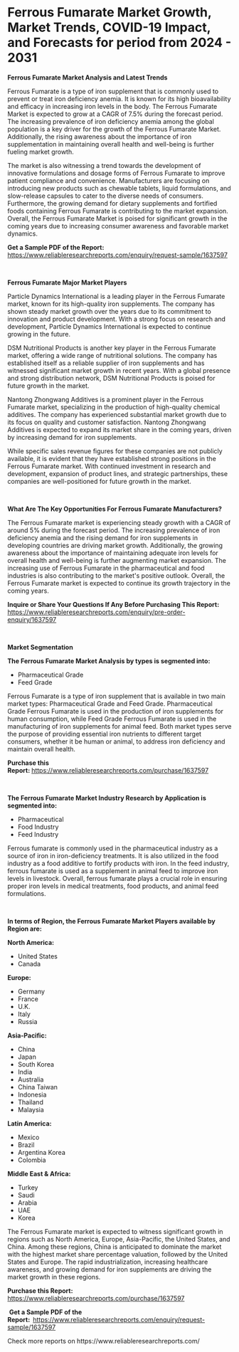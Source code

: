 <p><h1>Ferrous Fumarate Market Growth, Market Trends, COVID-19 Impact, and Forecasts for period from 2024 - 2031</h1></p><p><strong>Ferrous Fumarate Market Analysis and Latest Trends</strong></p>
<p><p>Ferrous Fumarate is a type of iron supplement that is commonly used to prevent or treat iron deficiency anemia. It is known for its high bioavailability and efficacy in increasing iron levels in the body. The Ferrous Fumarate Market is expected to grow at a CAGR of 7.5% during the forecast period. The increasing prevalence of iron deficiency anemia among the global population is a key driver for the growth of the Ferrous Fumarate Market. Additionally, the rising awareness about the importance of iron supplementation in maintaining overall health and well-being is further fueling market growth. </p><p>The market is also witnessing a trend towards the development of innovative formulations and dosage forms of Ferrous Fumarate to improve patient compliance and convenience. Manufacturers are focusing on introducing new products such as chewable tablets, liquid formulations, and slow-release capsules to cater to the diverse needs of consumers. Furthermore, the growing demand for dietary supplements and fortified foods containing Ferrous Fumarate is contributing to the market expansion. Overall, the Ferrous Fumarate Market is poised for significant growth in the coming years due to increasing consumer awareness and favorable market dynamics.</p></p>
<p><strong>Get a Sample PDF of the Report:&nbsp;</strong> <a href="https://www.reliableresearchreports.com/enquiry/request-sample/1637597">https://www.reliableresearchreports.com/enquiry/request-sample/1637597</a></p>
<p>&nbsp;</p>
<p><strong>Ferrous Fumarate Major Market Players</strong></p>
<p><p>Particle Dynamics International is a leading player in the Ferrous Fumarate market, known for its high-quality iron supplements. The company has shown steady market growth over the years due to its commitment to innovation and product development. With a strong focus on research and development, Particle Dynamics International is expected to continue growing in the future.</p><p>DSM Nutritional Products is another key player in the Ferrous Fumarate market, offering a wide range of nutritional solutions. The company has established itself as a reliable supplier of iron supplements and has witnessed significant market growth in recent years. With a global presence and strong distribution network, DSM Nutritional Products is poised for future growth in the market.</p><p>Nantong Zhongwang Additives is a prominent player in the Ferrous Fumarate market, specializing in the production of high-quality chemical additives. The company has experienced substantial market growth due to its focus on quality and customer satisfaction. Nantong Zhongwang Additives is expected to expand its market share in the coming years, driven by increasing demand for iron supplements.</p><p>While specific sales revenue figures for these companies are not publicly available, it is evident that they have established strong positions in the Ferrous Fumarate market. With continued investment in research and development, expansion of product lines, and strategic partnerships, these companies are well-positioned for future growth in the market.</p></p>
<p>&nbsp;</p>
<p><strong>What Are The Key Opportunities For Ferrous Fumarate Manufacturers?</strong></p>
<p><p>The Ferrous Fumarate market is experiencing steady growth with a CAGR of around 5% during the forecast period. The increasing prevalence of iron deficiency anemia and the rising demand for iron supplements in developing countries are driving market growth. Additionally, the growing awareness about the importance of maintaining adequate iron levels for overall health and well-being is further augmenting market expansion. The increasing use of Ferrous Fumarate in the pharmaceutical and food industries is also contributing to the market's positive outlook. Overall, the Ferrous Fumarate market is expected to continue its growth trajectory in the coming years.</p></p>
<p><strong>Inquire or Share Your Questions If Any Before Purchasing This Report:</strong> <a href="https://www.reliableresearchreports.com/enquiry/pre-order-enquiry/1637597">https://www.reliableresearchreports.com/enquiry/pre-order-enquiry/1637597</a></p>
<p>&nbsp;</p>
<p><strong>Market Segmentation</strong></p>
<p><strong>The Ferrous Fumarate Market Analysis by types is segmented into:</strong></p>
<p><ul><li>Pharmaceutical Grade</li><li>Feed Grade</li></ul></p>
<p><p>Ferrous Fumarate is a type of iron supplement that is available in two main market types: Pharmaceutical Grade and Feed Grade. Pharmaceutical Grade Ferrous Fumarate is used in the production of iron supplements for human consumption, while Feed Grade Ferrous Fumarate is used in the manufacturing of iron supplements for animal feed. Both market types serve the purpose of providing essential iron nutrients to different target consumers, whether it be human or animal, to address iron deficiency and maintain overall health.</p></p>
<p><strong>Purchase this Report:&nbsp;</strong><a href="https://www.reliableresearchreports.com/purchase/1637597">https://www.reliableresearchreports.com/purchase/1637597</a></p>
<p>&nbsp;</p>
<p><strong>The Ferrous Fumarate Market Industry Research by Application is segmented into:</strong></p>
<p><ul><li>Pharmaceutical</li><li>Food Industry</li><li>Feed Industry</li></ul></p>
<p><p>Ferrous fumarate is commonly used in the pharmaceutical industry as a source of iron in iron-deficiency treatments. It is also utilized in the food industry as a food additive to fortify products with iron. In the feed industry, ferrous fumarate is used as a supplement in animal feed to improve iron levels in livestock. Overall, ferrous fumarate plays a crucial role in ensuring proper iron levels in medical treatments, food products, and animal feed formulations.</p></p>
<p>&nbsp;</p>
<p><strong>In terms of Region, the Ferrous Fumarate Market Players available by Region are:</strong></p>
<p>
    <p> <strong> North America: </strong>
        <ul>
            <li>United States</li>
            <li>Canada</li>
        </ul>
        </p> 
    <p> <strong> Europe: </strong>
        <ul>
            <li>Germany</li>
            <li>France</li>
            <li>U.K.</li>
            <li>Italy</li>
            <li>Russia</li>
        </ul>
        </p> 
    <p> <strong> Asia-Pacific: </strong>
        <ul>
            <li>China</li>
            <li>Japan</li>
            <li>South Korea</li>
            <li>India</li>
            <li>Australia</li>
            <li>China Taiwan</li>
            <li>Indonesia</li>
            <li>Thailand</li>
            <li>Malaysia</li>
        </ul>
        </p> 
    <p> <strong> Latin America: </strong>
        <ul>
            <li>Mexico</li>
            <li>Brazil</li>
            <li>Argentina Korea</li>
            <li>Colombia</li>
        </ul>
        </p> 
    <p> <strong> Middle East & Africa: </strong>
        <ul>
            <li>Turkey</li>
            <li>Saudi</li>
            <li>Arabia</li>
            <li>UAE</li>
            <li>Korea</li>
        </ul>
    </p>
    </p>
<p><p>The Ferrous Fumarate market is expected to witness significant growth in regions such as North America, Europe, Asia-Pacific, the United States, and China. Among these regions, China is anticipated to dominate the market with the highest market share percentage valuation, followed by the United States and Europe. The rapid industrialization, increasing healthcare awareness, and growing demand for iron supplements are driving the market growth in these regions.</p></p>
<p><strong>Purchase this Report: </strong><a href="https://www.reliableresearchreports.com/purchase/1637597">https://www.reliableresearchreports.com/purchase/1637597</a></p>
<p>&nbsp;<strong>Get a Sample PDF of the Report:&nbsp;&nbsp;</strong><a href="https://www.reliableresearchreports.com/enquiry/request-sample/1637597">https://www.reliableresearchreports.com/enquiry/request-sample/1637597</a></p>
<p><strong></strong></p>
<p>Check more reports on https://www.reliableresearchreports.com/</p>